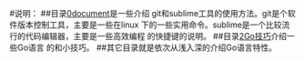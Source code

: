 #说明：
##目录[0document](github.com/yaouser/Go-basic-code/0document)是一些介绍
git和sublime工具的使用方法。git是个软件版本控制工具，主要是一些在linux
下的一些实用命令。sublime是一个比较流行的代码编辑器，主要是一些高效编程
的快捷键的说明。
##目录[2Go技巧](github.com/yaouser/Go-basic-code/2Go技巧)介绍一些Go语言
的和小技巧。
##其它目录就是依次从浅入深的介绍Go语言特性。
